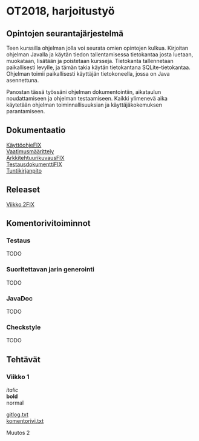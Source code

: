 # OT2018, harjoitustyö  

## Opintojen seurantajärjestelmä

Teen kurssilla ohjelman jolla voi seurata omien opintojen kulkua. Kirjoitan ohjelman Javalla ja käytän tiedon tallentamisessa
tietokantaa josta luetaan, muokataan, lisätään ja poistetaan kursseja. Tietokanta tallennetaan paikallisesti levylle, ja
tämän takia käytän tietokantana SQLite-tietokantaa. Ohjelman toimii paikallisesti käyttäjän tietokoneella, jossa on Java asennettuna.
  
Panostan tässä työssäni ohjelman dokumentointiin, aikataulun noudattamiseen ja ohjelman testaamiseen. Kaikki ylimenevä aika  
käytetään ohjelman toiminnallisuuksian ja käyttäjäkokemuksen parantamiseen.


## Dokumentaatio
[KäyttöohjeFIX](https://github.com/joonissi/ot-harjoitustyo/blob/master/dokumentaatio/tuntikirjanpito.md)  
[Vaatimusmäärittely](https://github.com/joonissi/ot-harjoitustyo/blob/master/dokumentaatio/vaatimusmaarittely.md)  
[ArkkitehtuurikuvausFIX](https://github.com/joonissi/ot-harjoitustyo/blob/master/dokumentaatio/tuntikirjanpito.md)  
[TestausdokumenttiFIX](https://github.com/joonissi/ot-harjoitustyo/blob/master/dokumentaatio/tuntikirjanpito.md)  
[Tuntikirjanpito](https://github.com/joonissi/ot-harjoitustyo/blob/master/dokumentaatio/tuntikirjanpito.md)  

## Releaset

[Viikko 2FIX](https://github.com/joonissi/ot-harjoitustyo/blob/master/dokumentaatio/tuntikirjanpito.md)

## Komentorivitoiminnot

### Testaus  
TODO  
  
### Suoritettavan jarin generointi  
TODO  
  
###  JavaDoc  
TODO  
  
### Checkstyle  
TODO  
  



## Tehtävät  

### Viikko 1
*italic*  
**bold**  
normal  

[gitlog.txt](https://github.com/joonissi/ot-harjoitustyo/blob/master/laskarit/gitlog.txt)  
[komentorivi.txt](https://github.com/joonissi/ot-harjoitustyo/blob/master/laskarit/komentorivi.txt)  

Muutos 2  
